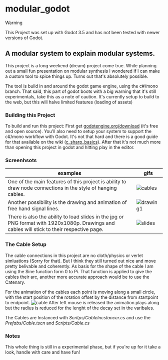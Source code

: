 # modular_godot

> [!warning]
> This Project was set up with Godot 3.5 and has not been tested with newer versions of Godot.

## A modular system to explain modular systems.

This project is a long weekend (dream) project come true. While planning out a small fun presentation on modular synthesis I wondered if I can make a custom tool to spice things up. Turns out that's absolutely possible.

The tool is build in and around the godot game engine, using the c#/mono branch. That said, this part of godot boots with a big warning that it's still experimentals, take this as a note of caution. It's currently setup to build to the web, but this will halve limited features (loading of assets)

### Building this Project
To build and run this project: First get [godotengine.org/download](https://godotengine.org/download) (it's free and open source). You'll also need to setup your system to support the c#/mono workflow with Godot. It's not that hard and there is a good guide for that available on the wiki ([c_sharp_basics](https://docs.godotengine.org/en/stable/getting_started/scripting/c_sharp/c_sharp_basics.html)).
After that it's not much more than opening this project in godot and hitting play in the editor. 

### Screenhsots
examples | gifs
------------ | -------------
One of the main features of this project is ability to draw node connections in the style of hanging cables.  | ![cables](https://user-images.githubusercontent.com/34277191/120923922-6763f280-c6d1-11eb-847e-853c7ab4c901.gif)
Another possibility is the drawing and animation of free hand signal lines. | ![drawing1](https://user-images.githubusercontent.com/34277191/121086111-0af0f800-c7e3-11eb-96da-c8e9887087a3.gif)
There is also the ability to load slides in the jpg or PNG format with 1920x1080p. Drawings and cables will stick to their respective page. | ![slides](https://user-images.githubusercontent.com/34277191/120924172-a47cb480-c6d2-11eb-9210-c7053f3d0623.gif)

### The Cable Setup 
The cable connections in this project are no cloth/physics or verlet simluations (Sorry for that). But I think they still turned out nice and move pretty belivable and coherently. As basis for the shape of the cable I am using the Sine function form 0 to Pi. That function is applied to give the cables their arc, another more accurate approach would be to use the Catenary.

For the animation of the cables each point is moving along a small circle, with the start position of the rotation offset by the distance from startpoint to endpoint.
![cable](https://user-images.githubusercontent.com/34277191/121775265-e1d7bb00-cb86-11eb-907e-b47a8922ef1a.png)
After left mouse is released the animation plays along but the radius is reduced for the lenght of the decay set in the varibales.

The Cables are Instanced with *Scritps/CableIncstancer.cs* and use the *Prefabs/Cable.tscn* and *Scripts/Cable.cs*



### Notes
This whole thing is still in a experimental phase, but if you're up for it take a look, handle with care and have fun!

